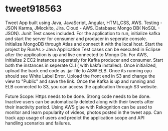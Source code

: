 # tweet918563
Tweet App built using Java, JavaScript, Angular, HTML,CSS, AWS. Testing - JSON Karma, JMockito, Jira. Cloud - AWS. Database: Mongo DB( NoSQL - JSON).
Junit Test cases included.
For the application to run, initialize kafka and start the server for consumer and producer in seperate console.
Initialize MongoDB through Atlas and connect it with the local host.
Start the project by RunAs > Java Application
Test cases can be executed in Eclipse after the application is up and live connected to Mongo Db.
For AWS, initialize 2 EC2 instances seperately for Kafka producer and consumer.  Start both the instances in seperate CLI ( with kakfa installed).
Once initialized, upload the back end code as .jar file to ASW ELB. Once its running oyu should see White Label Error.
Upload the front end in S3 and change the view to "Public" and save the link.
Once the Kafka is up and running and ELB connected to S3, you can access the application through S3 website.

Future Scope:
 Https needs to be done.
 Strong code needs to be done. 
 Inactive users can be automatically deleted along with their tweets after their inactivity period.
 Using AWS glue with Rekognition can be used to monitor and learn popularity of videos, photos posted in the tweet app. Can track app usage of users and predict the application scope and API handling scenarios and failures.
 
